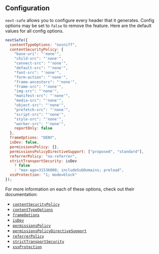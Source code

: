 ## Configuration

`next-safe` allows you to configure every header that it generates. Config options may be set to `false` to remove the feature. Here are the default values for all config options.

```js
nextSafe({
  contentTypeOptions: "nosniff",
  contentSecurityPolicy: {
    "base-uri": "'none'",
    "child-src": "'none'",
    "connect-src": "'none'",
    "default-src": "'none'",
    "font-src": "'none'",
    "form-action": "'none'",
    "frame-ancestors": "'none'",
    "frame-src": "'none'",
    "img-src": "'none'",
    "manifest-src": "'none'",
    "media-src": "'none'",
    "object-src": "'none'",
    "prefetch-src": "'none'",
    "script-src": "'none'",
    "style-src": "'none'",
    "worker-src": "'none'",
    reportOnly: false
  },
  frameOptions: "DENY",
  isDev: false,
  permissionsPolicy: {},
  permissionsPolicyDirectiveSupport: ["proposed", "standard"],
  referrerPolicy: "no-referrer",
  strictTransportSecurity: isDev
    ? false
    : "max-age=31536000; includeSubDomains; preload",
  xssProtection: "1; mode=block"
});
```

For more information on each of these options, check out their documentation:

- [`contentSecurityPolicy`](./api/contentSecurityPolicy.md)
- [`contentTypeOptions`](./api/contentTypeOptions.md)
- [`frameOptions`](./api/frameOptions.md)
- [`isDev`](./api/isDev.md)
- [`permissionsPolicy`](./api/permissionsPolicy.md)
- [`permissionsPolicyDirectiveSupport`](./api/permissionsPolicyDirectiveSupport.md)
- [`referrerPolicy`](./api/referrerPolicy.md)
- [`strictTransportSecurity`](./api/strictTransportSecurity.md)
- [`xssProtection`](./api/xssProtection.md)
